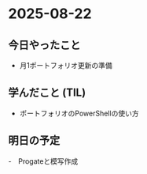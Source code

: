 # 2025-08-22

## 今日やったこと
- 月1ポートフォリオ更新の準備

## 学んだこと (TIL)
- ポートフォリオのPowerShellの使い方

## 明日の予定
-　Progateと模写作成
